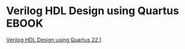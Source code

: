 # Verilog HDL Design using Quartus EBOOK
<a href="https://play.google.com/store/books/details?id=z6SyEAAAQBAJ">Verilog HDL Design using Quartus 22.1</a><br>